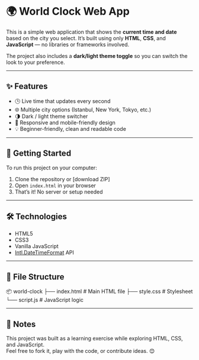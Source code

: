 # 🌍 World Clock Web App

This is a simple web application that shows the **current time and date** based on the city you select. It’s built using only **HTML**, **CSS**, and **JavaScript** — no libraries or frameworks involved.

The project also includes a **dark/light theme toggle** so you can switch the look to your preference.

---

## ✨ Features

- 🕒 Live time that updates every second
- 🌐 Multiple city options (Istanbul, New York, Tokyo, etc.)
- 🌗 Dark / light theme switcher
- 📱 Responsive and mobile-friendly design
- 💡 Beginner-friendly, clean and readable code

---

## 🚀 Getting Started

To run this project on your computer:

1. Clone the repository or [download ZIP]
2. Open `index.html` in your browser
3. That’s it! No server or setup needed

---

## 🛠 Technologies

- HTML5
- CSS3
- Vanilla JavaScript
- [Intl.DateTimeFormat](https://developer.mozilla.org/en-US/docs/Web/JavaScript/Reference/Global_Objects/Intl/DateTimeFormat) API

---

## 📁 File Structure
📦 world-clock
├── index.html # Main HTML file
├── style.css # Stylesheet
└── script.js # JavaScript logic

---

## 📌 Notes

This project was built as a learning exercise while exploring HTML, CSS, and JavaScript.  
Feel free to fork it, play with the code, or contribute ideas. 😊
